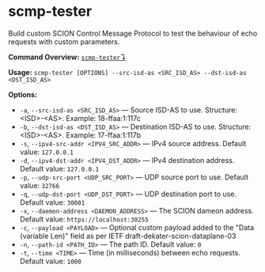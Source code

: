 # scmp-tester
Build custom SCION Control Message Protocol to test the behaviour of echo requests with custom parameters.

**Command Overview:** [`scmp-tester`↴](#scmp-tester)

**Usage:** `scmp-tester [OPTIONS] --src-isd-as <SRC_ISD_AS> --dst-isd-as <DST_ISD_AS>`

**Options:**

* `-a`, `--src-isd-as <SRC_ISD_AS>` — Source ISD-AS to use. Structure: \<ISD>-\<AS>. Example: 18-ffaa:1:117c
* `-b`, `--dst-isd-as <DST_ISD_AS>` — Destination ISD-AS to use. Structure: \<ISD>-\<AS>. Example: 17-ffaa:1:117b
* `-s`, `--ipv4-src-addr <IPV4_SRC_ADDR>` — IPv4 source address. Default value: `127.0.0.1`
* `-d`, `--ipv4-dst-addr <IPV4_DST_ADDR>` — IPv4 destination address. Default value: `127.0.0.1`
* `-p`, `--udp-src-port <UDP_SRC_PORT>` — UDP source port to use. Default value: `32766`
* `-q`, `--udp-dst-port <UDP_DST_PORT>` — UDP destination port to use. Default value: `30001`
* `-x`, `--daemon-address <DAEMON_ADDRESS>` — The SCION dameon address. Default value: `https://localhost:30255`
* `-c`, `--payload <PAYLOAD>` — Optional custom payload added to the \"Data (variable Len)\" field as per IETF draft-dekater-scion-dataplane-03
* `-n`, `--path-id <PATH_ID>` — The path ID. Default value: `0`
* `-t`, `--time <TIME>` — Time (in milliseconds) between echo requests. Default value: `1000`
